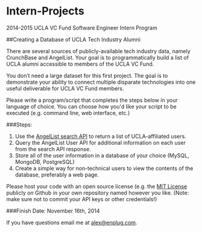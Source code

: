 Intern-Projects
===============

2014-2015 UCLA VC Fund Software Engineer Intern Program

##Creating a Database of UCLA Tech Industry Alumni

There are several sources of publicly-available tech industry data, namely CrunchBase and AngelList. Your goal is to programmatically build a list of UCLA alumni accessible to members of the UCLA VC Fund.

You don’t need a large dataset for this first project. The goal is to demonstrate your ability to connect multiple disparate technologies into one useful deliverable for UCLA VC Fund members.

Please write a program/script that completes the steps below in your language of choice. You can choose how you'd like your script to be executed (e.g. command line, web interface, etc.)

###Steps:

1. Use the [AngelList search API](https://api.angel.co/1/search?query=ucla&type=User) to return a list of UCLA-affiliated users.
2. Query the AngelList User API for additional information on each user from the search API response.
3. Store all of the user information in a database of your choice (MySQL, MongoDB, PostgreSQL)
4. Create a simple way for non-technical users to view the contents of the database, preferably a web page.

Please host your code with an open source license (e.g. the [MIT License](http://choosealicense.com/licenses/mit/) publicly on Github in your own repository named however you like. (Note: make sure not to commit your API keys or other credentials!)

###Finish Date: November 16th, 2014

If you have questions email me at alex@enplug.com.
